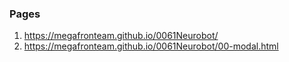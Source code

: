 ### Pages
1. <https://megafronteam.github.io/0061Neurobot/>
2. <https://megafronteam.github.io/0061Neurobot/00-modal.html>
